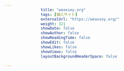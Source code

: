---
                title: "weaxsey.org"
                tags: [個人サイト]
                externalUrl: "https://weaxsey.org/"
                weight: 321
                showDate: false
                showAuthor: false
                showReadingTime: false
                showEdit: false
                showLikes: false
                showViews: false
                layoutBackgroundHeaderSpace: false
                ---

